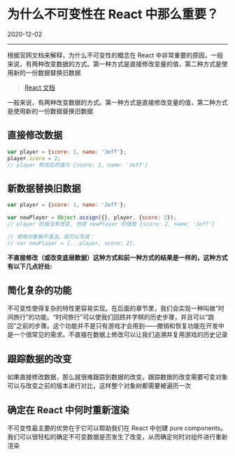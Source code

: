 # 为什么不可变性在 React 中那么重要？

2020-12-02  


---







根据官网文档来解释，为什么不可变性的概念在 React 中非常重要的原因，一般来说，有两种改变数据的方式。第一种方式是直接修改变量的值，第二种方式是使用新的一份数据替换旧数据



>[React 文档](https://react.docschina.org/tutorial/tutorial.html#why-immutability-is-important)

一般来说，有两种改变数据的方式。第一种方式是直接修改变量的值，第二种方式是使用新的一份数据替换旧数据

## 直接修改数据

```javascript javascript
var player = {score: 1, name: 'Jeff'};
player.score = 2;
// player 修改后的值为 {score: 2, name: 'Jeff'}
```

## 新数据替换旧数据

```javascript javascript
var player = {score: 1, name: 'Jeff'};

var newPlayer = Object.assign({}, player, {score: 2});
// player 的值没有改变, 但是 newPlayer 的值是 {score: 2, name: 'Jeff'}

// 使用对象展开语法，就可以写成：
// var newPlayer = {...player, score: 2};
```

**不直接修改（或改变底层数据）这种方式和前一种方式的结果是一样的，这种方式有以下几点好处:**

## 简化复杂的功能

不可变性使得复杂的特性更容易实现。在后面的章节里，我们会实现一种叫做“时间旅行”的功能。“时间旅行”可以使我们回顾井字棋的历史步骤，并且可以“跳回”之前的步骤。这个功能并不是只有游戏才会用到——撤销和恢复功能在开发中是一个很常见的需求。不直接在数据上修改可以让我们追溯并复用游戏的历史记录

## 跟踪数据的改变

如果直接修改数据，那么就很难跟踪到数据的改变。跟踪数据的改变需要可变对象可以与改变之前的版本进行对比，这样整个对象树都需要被遍历一次

## 确定在 React 中何时重新渲染

不可变性最主要的优势在于它可以帮助我们在 React 中创建 pure components。我们可以很轻松的确定不可变数据是否发生了改变，从而确定何时对组件进行重新渲染